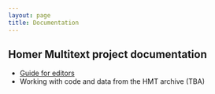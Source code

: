 ```yaml
---
layout: page
title: Documentation
---
```



## Homer Multitext project documentation


- [Guide for editors](./editors/)
- Working with code and data from the HMT archive (TBA)
